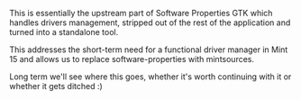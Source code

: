 This is essentially the upstream part of Software Properties GTK which handles drivers management, stripped out of the rest of the application and turned into a standalone tool.

This addresses the short-term need for a functional driver manager in Mint 15 and allows us to replace software-properties with mintsources.

Long term we'll see where this goes, whether it's worth continuing with it or whether it gets ditched :)
